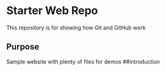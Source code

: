 # Starter Web Repo

This repository is for showing how Git and GitHub work

## Purpose

Sample website with plenty of files for demos
##introduction